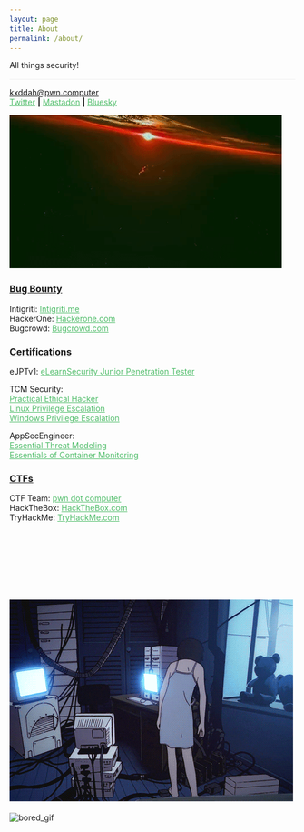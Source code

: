 ```yaml
---
layout: page
title: About
permalink: /about/
---
```


<style>
        .link-colour {
            color: #50BD6A;
        }
    </style>
<p>All things security!</p><hr style="border-top: 2px solid white; opacity: 0.05;">

<a class="link-colour" href="mailto:kxddah@pwn.computer" target="_blank">kxddah@pwn.computer</a><br/>
<a class="link-colour" href="https://twitter.com/Kxddah" target="_blank">Twitter</a> <b>|</b>
<a class="link-colour" href="https://infosec.exchange/@kxddah" target="_blank">Mastadon</a> <b>|</b>
<a class="link-colour" href="https://bsky.app/profile/kxddah.bsky.social" target="_blank">Bluesky</a>

<img src="/public/media/bp.gif" alt="bored_gif">
<!--<img src="/public/media/delete.gif" alt="press_delete_gif" width="263" height="150">
<img src="/public/media/tired.gif" alt="tired_person_gif" width="230" height="150">--><br/>

### <u>Bug Bounty</u>
Intigriti: <a class="link-colour" href="https://app.intigriti.com/profile/kiddah" target="_blank">Intigriti.me</a><br/>
HackerOne: <a class="link-colour" href="https://hackerone.com/kxddah" target="_blank">Hackerone.com</a><br/>
Bugcrowd: <a class="link-colour" href="https://bugcrowd.com/kiddah" target="_blank">Bugcrowd.com</a><br/>

### <u>Certifications</u>
eJPTv1: <a class="link-colour" href="https://verified.elearnsecurity.com/certificates/0859cb88-6347-4947-a7c1-c9870a96326b" target="_blank">eLearnSecurity Junior Penetration Tester</a><br/>

TCM Security:<br/>
<a class="link-colour" href="https://1drv.ms/b/s!AmULeppcoerOuXTneXcpbuBB2-7v?e=bXfAMS" target="_blank">Practical Ethical Hacker</a><br/>
<a class="link-colour" href="https://1drv.ms/b/s!AmULeppcoerOxyzZ4zOvlOVq5Evy?e=sAAPMj" target="_blank">Linux Privilege Escalation</a><br/>
<a class="link-colour" href="https://academy.tcm-sec.com/p/windows-privilege-escalation-for-beginners" target="_blank">Windows Privilege Escalation</a><br/>

AppSecEngineer:<br/>
<a class="link-colour" href="https://appsecengineer.verified.cv/en/verify/47027495934768" target="_blank">Essential Threat Modeling</a><br/>
<a class="link-colour" href="https://appsecengineer.verified.cv/en/verify/59411517302216" target="_blank">Essentials of Container Monitoring</a><br/>

### <u>CTFs</u>
CTF Team: <a class="link-colour" href="https://ctftime.org/team/139763" target="_blank">pwn dot computer</a><br/>
HackTheBox: <a class="link-colour" href="https://app.hackthebox.com/profile/393025" target="_blank">HackTheBox.com</a><br/>
TryHackMe: <a class="link-colour" href="https://tryhackme.com/p/kiddah" target="_blank">TryHackMe.com</a><br/><br/><br/><br/><br/><br/><br/><br/><br/>
<img src="/public/media/server.gif" alt="bored_gif"><br/><br/>
<img src="/public/media/bp2.gif" alt="bored_gif">
<br/><br/><br/><br/>